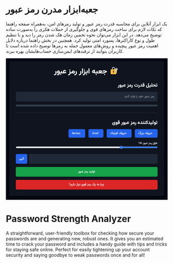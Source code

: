 # جعبه‌ابزار مدرن رمز عبور
یک ابزار آنلاین برای محاسبه قدرت رمز عبور و تولید رمزهای امن، به‌همراه صفحه راهنما که نکات لازم برای ساخت رمزهای قوی و جلوگیری از حملات هکری را به‌صورت ساده توضیح می‌دهد. در این ابزار می‌توان نحوه تخمین زمان هک شدن رمز را دید و با تنظیم طول و نوع کاراکترها، پسورد امنی تولید کرد. همچنین در بخش راهنما درباره دلایل اهمیت رمز عبور پیچیده و روش‌های معمول حمله به رمزها توضیح داده شده است تا کاربران بتوانند از ترفندهای ایمن‌سازی حساب‌هایشان بهره ببرند.

<p align="center">
  <img src="https://raw.githubusercontent.com/saeed205/Password-Strength-Analyzer/refs/heads/main/demo.png" alt="Demo Image">
</p>

# Password Strength Analyzer
A straightforward, user-friendly toolbox for checking how secure your passwords are and generating new, robust ones. It gives you an estimated time to crack your password and includes a handy guide with tips and tricks for staying safe online. Perfect for easily tightening up your account security and saying goodbye to weak passwords once and for all!
